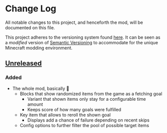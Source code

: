 # Change Log
All notable changes to this project, and henceforth the mod, will be documented on this file.

This project adheres to the versioning system found [here](http://mcforge.readthedocs.org/en/latest/conventions/versioning/#versioning). It can be seen as a *modified* version of [Semantic Versioning](http://semver.org) to accommodate for the unique Minecraft modding environment.

## [Unreleased]
### Added
- The whole mod, basically :tongue:
   - Blocks that show randomized items from the game as a fetching goal
      - Variant that shown items only stay for a configurable time amount
      - Keeps score of how many goals were fulfilled
   - Key item that allows to reroll the shown goal
      - Displays add a chance of failure depending on recent skips
   - Config options to further filter the pool of possible target items

[Unreleased]: https://github.com/dustine/kismet/tree/HEAD